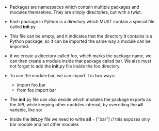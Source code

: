 * Packages are namespaces which contain multiple packages and modules themselves. They are simply directories, but with a twist.
* Each package in Python is a directory which MUST contain a special file called __init__.py
* This file can be empty, and it indicates that the directory it contains is a Python package, so it can be imported the same way a module can be imported.
* if we create a directory called foo, which marks the package name, we can then create a module inside that package called bar. We also must not forget to add the __init__.py file inside the foo directory.
* To use the module bar, we can import it in two ways:
    * import foo.bar
    * from foo import bar

* The __init__.py file can also decide which modules the package exports as the API, while keeping other modules internal, by overriding the __all__ variable, like so:
* inside the __init__.py file we need to write __all__ = ["bar"] // this exposes only bar module and not other modules

